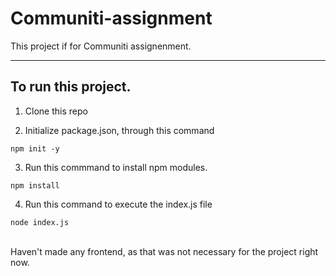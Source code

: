 # Communiti-assignment

This project if for Communiti assignenment.

<hr>

## To run this project.

1. Clone this repo

2. Initialize package.json, through this command

```
npm init -y
```

3. Run this commmand to install npm modules.

```
npm install
```

4. Run this command to execute the index.js file

```
node index.js
```

<br>
Haven't made any frontend, as that was not necessary for the project right now.

